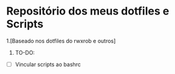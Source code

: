 # Repositório dos meus dotfiles e Scripts

1.[Baseado nos dotfiles do rwxrob e outros]

1. TO-DO:
- [ ] Vincular scripts ao bashrc




